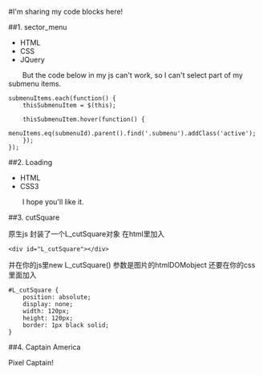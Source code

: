 #I'm sharing my code blocks here!

##1. sector_menu

 *  HTML
 *  CSS
 *  JQuery

&emsp;&emsp;But the code below in my js can't work, so I can't select part of my submenu items.


	submenuItems.each(function() {
		thisSubmenuItem = $(this);
		
		thisSubmenuItem.hover(function() {
			menuItems.eq(submenuId).parent().find('.submenu').addClass('active');
		});
	});
	
##2. Loading

* HTML
* CSS3

&emsp;&emsp;I hope you'll like it.

##3. cutSquare

原生js 封装了一个L_cutSquare对象 在html里加入

	<div id="L_cutSquare"></div>
    
并在你的js里new L_cutSquare() 参数是图片的htmlDOMobject
还要在你的css里面加入

    #L_cutSquare {
		position: absolute;
		display: none;
		width: 120px;
		height: 120px;
		border: 1px black solid;
	}

##4. Captain America

Pixel Captain!


